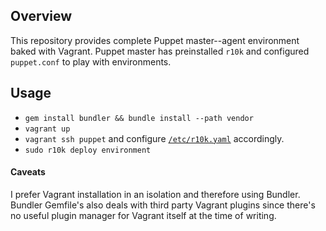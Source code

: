 ## Overview

This repository provides complete Puppet master--agent environment baked with Vagrant. Puppet master has preinstalled `r10k` and configured `puppet.conf` to play with environments. 

## Usage

* `gem install bundler && bundle install --path vendor`
* `vagrant up`
* `vagrant ssh puppet` and configure [`/etc/r10k.yaml`][1] accordingly.
* `sudo r10k deploy environment`

#### Caveats

I prefer Vagrant installation in an isolation and therefore using Bundler. Bundler Gemfile's also deals with third party Vagrant plugins since there's no useful plugin manager for Vagrant itself at the time of writing. 


[1]: https://github.com/puppetlabs/r10k/blob/master/r10k.yaml.example
